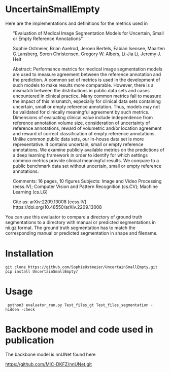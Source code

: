 # UncertainSmallEmpty

Here are the implementations and definitions for the metrics used in 

<ul>
"Evaluation of Medical Image Segmentation Models for Uncertain, Small or Empty Reference Annotations"
</ul>
<ul>
Sophie Ostmeier, Brian Axelrod, Jeroen Bertels, Fabian Isensee, Maarten G.Lansberg, Soren Christensen, Gregory W. Albers, Li-Jia Li, Jeremy J. Heit
</ul>
<ul>
Abstract:
Performance metrics for medical image segmentation models are used to measure agreement between the reference annotation and the prediction. A common set  of metrics is used in the development of such models to make results more comparable. However, there is a mismatch between the distributions in public data  sets and cases encountered in clinical practice. Many common metrics fail to measure the impact of this mismatch, especially for clinical data sets containing uncertain, small or empty reference annotation. Thus, models may not be validated for clinically meaningful agreement by such metrics. Dimensions of evaluating clinical value include independence from reference annotation volume size, consideration of uncertainty of reference annotations, reward of volumetric and/or location agreement and reward of correct classification of empty reference annotations. Unlike common public data sets, our in-house data set is more representative. It contains uncertain, small or empty reference annotations. We examine publicly available metrics on the predictions of a deep learning framework in order to identify for which settings common metrics provide clinical meaningful results. We compare to a public benchmark data set without uncertain, small or empty reference annotations.
</ul>
<ul>
Comments:	16 pages, 10 figures
Subjects:	Image and Video Processing (eess.IV); Computer Vision and Pattern Recognition (cs.CV); Machine Learning (cs.LG)
</ul>
<ul>
Cite as:	arXiv:2209.13008 [eess.IV]
https://doi.org/10.48550/arXiv.2209.13008
</ul>
 
You can use this evaluator to compare a directory of ground truth segmentations to a directory with manual or predicted segmentations in nii.gz format. 
The ground truth segmentation has to match the corresponding manual or predicted segmentation in shape and filename. 

# Installation
```
git clone https://github.com/SophieOstmeier/UncertainSmallEmpty.git
pip install UncertainSmallEmpty/
```
# Usage

```
 python3 evaluator_run.py Test_files_gt Test_files_segmentation -hidden -check
```

# Backbone model and code used in publication

The backbone model is nnUNet found here

https://github.com/MIC-DKFZ/nnUNet.git
